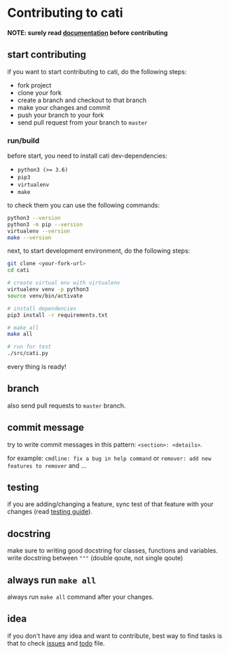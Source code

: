 # Contributing to cati

#### NOTE: surely read [documentation](/doc) before contributing

## start contributing

if you want to start contributing to cati, do the following steps:
- fork project
- clone your fork
- create a branch and checkout to that branch
- make your changes and commit
- push your branch to your fork
- send pull request from your branch to `master`

### run/build
before start, you need to install cati dev-dependencies:
- `python3 (>= 3.6)`
- `pip3`
- `virtualenv`
- `make`

to check them you can use the following commands:

```bash
python3 --version
python3 -m pip --version
virtualenv --version
make --version
```

next, to start development environment, do the following steps:

```bash
git clone <your-fork-url>
cd cati

# create virtual env with virtualenv
virtualenv venv -p python3
source venv/bin/activate

# install dependencies
pip3 install -r requirements.txt

# make all
make all

# run for test
./src/cati.py
```

every thing is ready!

## branch
also send pull requests to `master` branch.

## commit message
try to write commit messages in this pattern: `<section>: <details>`.

for example: `cmdline: fix a bug in help command`
or `remover: add new features to remover`
and ...

## testing
if you are adding/changing a feature, sync test of that feature with your changes (read [testing guide](/doc/developer/testing.md)).

## docstring
make sure to writing good docstring for classes, functions and variables.
write docstring between `"""` (double qoute, not single qoute)

## always run `make all`
always run `make all` command after your changes.

## idea
if you don't have any idea and want to contribute, best way to find tasks is that to check [issues](https://github.com/parsampsh/cati/issues) and [todo](/TODO.md) file.

